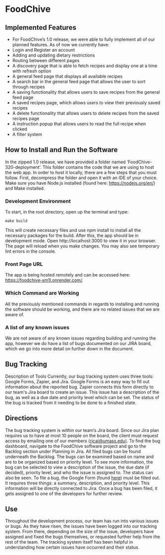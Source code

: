 # FoodChive
## Implemented Features
- For FoodChive’s 1.0 release, we were able to fully implement all of our planned features. As of now we currently have:
- Login and Register an account
- Adding and updating dietary restrictions
- Routing between different pages
- A discovery page that is able to fetch recipes and display one at a time with refresh option
- A general feed page that displays all available recipes
- A search bar in the general feed page that allows the user to sort through recipes
- A saving functionality that allows users to save recipes from the general feed page
- A saved recipes page, which allows users to view their previously saved recipes
- A delete functionality that allows users to delete recipes from the saved recipes page
- A instruction popup that allows users to read the full recipe when clicked
- A filter system

## How to Install and Run the Software
In the zipped 1.0 release, we have provided a folder named ‘FoodChive-320-deployment’. This folder contains the code that we are using to host the web app. In order to host it locally, there are a few steps that you must follow. First, decompress the folder and open it with an IDE of your choice. Make sure you have Node.js installed (found here: https://nodejs.org/en/) and Make installed. 

### Development Environment
To start, in the root directory, open up the terminal and type:

```console
make build

```


This will create necessary files and use npm install to install all the necessary packages for the build. After this, the app should be in development mode. Open http://localhost:3000 to view it in your browser. The page will reload when you make changes. You may also see temporary lint errors in the console.

### Front Page URL
The app is being hosted remotely and can be accessed here: https://foodchive-xm1l.onrender.com/. 

### Which Command are Working
All the previously mentioned commands in regards to installing and running the software should be working, and there are no related issues that we are aware of.

### A list of any known issues
We are not aware of any known issues regarding building and running the app, however we do have a list of bugs documented on our JIRA board, which we go into more detail on further down in the document.

## Bug Tracking
Description of Tools
Currently, our bug tracking system uses three tools: Google Forms, Zapier, and Jira. Google Forms is an easy way to fill out information about the reported bug. Zapier connects this form directly to our team's Jira board to create an issue. This issue has a description of the bug, as well as a due date and priority level which can be set. The status of the bug is tracked from it needing to be done to a finished state. 

## Directions
The bug tracking system is within our team’s Jira board. Since our Jira plan requires us to have at most 10 people on the board, the client must request access by emailing one of our members (rjcai@umass.edu). To find the bug dashboard, navigate to the FoodChive software project and go to the Backlog section under Planning in Jira. All filed bugs can be found underneath the Backlog. The bugs can be examined based on name and are to be organized based on priority level. To see more information, the bug can be selected to view a description of the issue, the due date (if decided), priority level, and who the issue is assigned to. The status can also be seen. To file a bug, the Google Form (found <a href="https://docs.google.com/forms/d/e/1FAIpQLSfzwa4ZXh1r9lum_oauGXypcubzs3NjYhWT2sWud0ZYK-8GNQ/viewform?usp=sf_link">here<a>) must be filled out. It requires three things: a summary, description, and priority level. This information will be directly connected to Jira. Once a bug has been filed, it gets assigned to one of the developers for further review.

## Use
Throughout the development process, our team has run into various issues or bugs. As they have risen, the issues have been logged into our tracking system. From there, depending on the size of the issue, developers have assigned and fixed the bugs themselves, or requested further help from the rest of the team. The tracking system itself has been helpful in understanding how certain issues have occurred and their status. 
